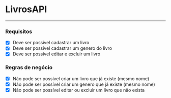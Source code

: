 # LivrosAPI

---

### Requisitos
- [x] Deve ser possível cadastrar um livro
- [x] Deve ser possível cadastrar um genero do livro
- [x] Deve ser possível editar e excluir um livro

### Regras de negócio
- [x] Não pode ser possível criar um livro que já existe (mesmo nome)
- [x] Não pode ser possível criar um genero que já existe (mesmo nome)
- [x] Não pode ser possível editar ou excluir um livro que não exista